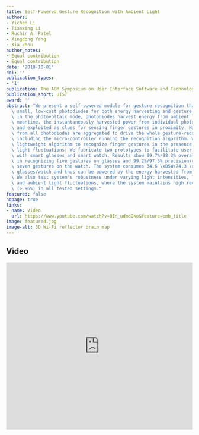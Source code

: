 ```yaml
---
title: Self-Powered Gesture Recognition with Ambient Light
authors:
- Yichen Li
- Tianxing Li
- Ruchir A. Patel
- Xingdong Yang
- Xia Zhou
author_notes:
- Equal contribution
- Equal contribution
date: '2018-10-01'
doi: ''
publication_types:
- '1'
publication: The ACM Symposium on User Interface Software and Technology (UIST), 2018.
publication_short: UIST
award: ''
abstract: "We present a self-powered module for gesture recognition that utilizes\
  \ small, low-cost photodiodes for both energy harvesting and gesture sensing. Operating\
  \ in the photovoltaic mode, photodiodes harvest energy from ambient light. In the\
  \ meantime, the instantaneously harvested power from individual photodiodes is monitored\
  \ and exploited as clues for sensing finger gestures in proximity. Harvested power\
  \ from all photodiodes are aggregated to drive the whole gesture-recognition module\
  \ including the micro-controller running the recognition algorithm. We design robust,\
  \ lightweight algorithm to recognize finger gestures in the presence of ambient\
  \ light fluctuations. We fabricate two prototypes to facilitate user's interaction\
  \ with smart glasses and smart watch. Results show 99.7%/98.3% overall precision/recall\
  \ in recognizing five gestures on glasses and 99.2%/97.5% precision/recall in recognizing\
  \ seven gestures on the watch. The system consumes 34.6 \xB5W/74.3 \xB5W for the\
  \ glasses/watch and thus can be powered by the energy harvested from ambient light.\
  \ We also test system's robustness under varying light intensities, light directions,\
  \ and ambient light fluctuations, where the system maintains high recognition accuracy\
  \ (> 96%) in all tested settings."
featured: false
nopage: true
links:
- name: Video
  url: https://www.youtube.com/watch?v=0In_udmdOko&feature=emb_title
image: featured.jpg
image-alt: 3D Wi-Fi reflector brain map
---
```



## Video

<iframe width="100%" height="450" src="https://www.youtube.com/embed/T9Dr_I18Gss" frameborder="0" allow="accelerometer; autoplay; encrypted-media; gyroscope; picture-in-picture" allowfullscreen></iframe>

